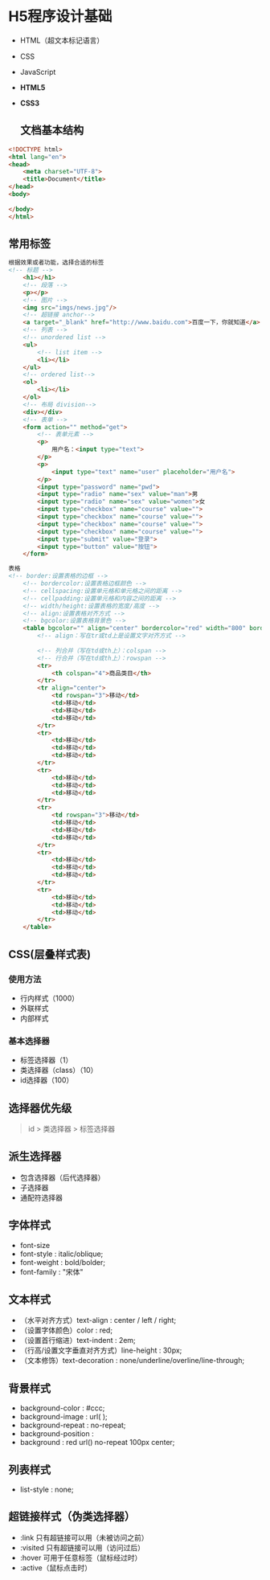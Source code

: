 # H5程序设计基础

- HTML（超文本标记语言）

- CSS

- JavaScript

- **HTML5**

- **CSS3**

  ## 文档基本结构

```html
<!DOCTYPE html>
<html lang="en">
<head>
    <meta charset="UTF-8">
    <title>Document</title>
</head>
<body>
    
</body>
</html>
```

## 常用标签

```html
根据效果或者功能，选择合适的标签
<!-- 标题 -->
    <h1></h1>
    <!-- 段落 -->
    <p></p>
    <!-- 图片 -->
    <img src="imgs/news.jpg"/>
    <!-- 超链接 anchor-->
    <a target="_blank" href="http://www.baidu.com">百度一下，你就知道</a>
    <!-- 列表 -->
    <!-- unordered list -->
    <ul>
        <!-- list item -->
        <li></li>
    </ul>
    <!-- ordered list-->
    <ol>
        <li></li>
    </ol>
    <!-- 布局 division-->
    <div></div>
    <!-- 表单 -->
    <form action="" method="get">
        <!-- 表单元素 -->
        <p>
            用户名：<input type="text">
        </p>
        <p>
            <input type="text" name="user" placeholder="用户名">
        </p>
        <input type="password" name="pwd">
        <input type="radio" name="sex" value="man">男
        <input type="radio" name="sex" value="women">女
        <input type="checkbox" name="course" value="">  
        <input type="checkbox" name="course" value="">
        <input type="checkbox" name="course" value="">
        <input type="checkbox" name="course" value="">
        <input type="submit" value="登录">
        <input type="button" value="按钮">
    </form>
```



```html
表格
<!-- border:设置表格的边框 -->
    <!-- bordercolor:设置表格边框颜色 -->
    <!-- cellspacing:设置单元格和单元格之间的距离 -->
    <!-- cellpadding:设置单元格和内容之间的距离 -->
    <!-- width/height:设置表格的宽度/高度 -->
    <!-- align:设置表格对齐方式 -->
    <!-- bgcolor:设置表格背景色 -->
    <table bgcolor="" align="center" bordercolor="red" width="800" border="5" cellspacing="0" cellpadding="10">
        <!-- align：写在tr或td上是设置文字对齐方式 -->
        
        <!-- 列合并（写在td或th上）：colspan -->
        <!-- 行合并（写在td或th上）：rowspan -->
        <tr>
            <th colspan="4">商品类目</th>
        </tr>
        <tr align="center">
            <td rowspan="3">移动</td>
            <td>移动</td>
            <td>移动</td>
            <td>移动</td>
        </tr>
        <tr>
            <td>移动</td>
            <td>移动</td>
            <td>移动</td>
        </tr>
        <tr>
            <td>移动</td>
            <td>移动</td>
            <td>移动</td>
        </tr>
        <tr>
            <td rowspan="3">移动</td>
            <td>移动</td>
            <td>移动</td>
            <td>移动</td>
        </tr>
        <tr>
            <td>移动</td>
            <td>移动</td>
            <td>移动</td>
        </tr>
        <tr>
            <td>移动</td>
            <td>移动</td>
            <td>移动</td>
        </tr>
    </table>
```



## CSS(层叠样式表)

### 使用方法

- 行内样式（1000）
- 外联样式
- 内部样式

### 基本选择器

- 标签选择器（1）
- 类选择器（class）（10）
- id选择器（100）

## 选择器优先级

> id > 类选择器 > 标签选择器

## 派生选择器

- 包含选择器（后代选择器）
- 子选择器
- 通配符选择器

## 字体样式

- font-size
- font-style : italic/oblique;
- font-weight : bold/bolder;
- font-family : "宋体"

## 文本样式

- （水平对齐方式）text-align : center / left / right;
- （设置字体颜色）color : red;
- （设置首行缩进）text-indent : 2em;
- （行高/设置文字垂直对齐方式）line-height : 30px;
- （文本修饰）text-decoration : none/underline/overline/line-through;

## 背景样式

- background-color : #ccc;
- background-image : url( );
- background-repeat : no-repeat;
- background-position : 
- background : red url() no-repeat 100px center;

## 列表样式

- list-style : none;

## 超链接样式（伪类选择器）

- :link 只有超链接可以用（未被访问之前）
- :visited 只有超链接可以用（访问过后）
- :hover 可用于任意标签（鼠标经过时）
- :active（鼠标点击时）



















